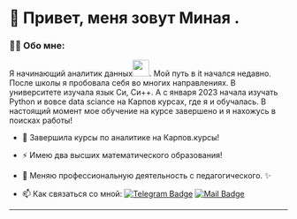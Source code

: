 
# 👋 Привет, меня зовут Миная .


### :man_technologist: Обо мне:

Я начинающий аналитик данных<img src="https://media.giphy.com/media/WUlplcMpOCEmTGBtBW/giphy.gif" width="30px">. Мой путь в it начался недавно. После школы я пробовала себя во многих направлениях. 
В университете изучала язык Си, Си++. А с января 2023 начала изучать Python и вовсе data sciance на Карпов курсах, где я и обучалась. В настоящий момент мое обучение на курсе завершено и я нахожусь в поисках работы!


- :seedling: Завершила курсы по аналитике на Карпов.курсы!

- :zap: Имею два высших математического образования!

- 👀 Меняю профессиональную деятельность с педагогического. ✨

- :mailbox: Как связаться со мной: [![Telegram Badge](https://img.shields.io/badge/-magerramovaminaya-blue?style=flat&logo=Telegram&logoColor=white)](https://t.me/magerramova_m) [![Mail Badge](https://img.shields.io/badge/-Mail-red?style=flat&logo=Mail&logoColor=white)](mailto:magerramovaminaya@mail.ru)

---



<!---
Magerramova-Minaya/Magerramova-Minaya is a ✨ special ✨ repository because its `README.md` (this file) appears on your GitHub profile.
You can click the Preview link to take a look at your changes.
--->
